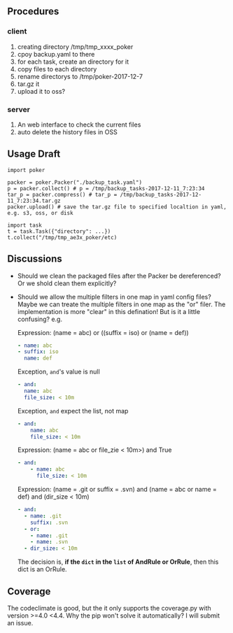 
## Procedures

### client
 1. creating directory /tmp/tmp_xxxx_poker
 2. cpoy backup.yaml to there
 3. for each task, create an directory for it
 4. copy files to each directory
 5. rename directorys to /tmp/poker-2017-12-7
 6. tar.gz it 
 7. upload it to oss?


### server
 1. An web interface to check the current files
 2. auto delete the history files in OSS


## Usage Draft

~~~
import poker

packer = poker.Packer("./backup_task.yaml")
p = packer.collect() # p = /tmp/backup_tasks-2017-12-11_7:23:34
tar_p = packer.compress() # tar_p = /tmp/backup_tasks-2017-12-11_7:23:34.tar.gz
packer.upload() # save the tar.gz file to specified localtion in yaml, e.g. s3, oss, or disk
~~~

~~~
import task
t = task.Task({"directory": ...})
t.collect("/tmp/tmp_ae3x_poker/etc)
~~~

## Discussions

- Should we clean the packaged files after the Packer be dereferenced? Or we shold clean them explicitly?

- Should we allow the multiple filters in one map in yaml config files?
  Maybe we can treate the multiple filters in one map as the "or" filer. The implementation is more "clear" in this defination! But is it a little confusing? e.g.

  Expression: (name = abc) or ((suffix = iso) or (name = def))
  ~~~yaml
  - name: abc
  - suffix: iso
    name: def
  ~~~

  Exception, `and`'s value is null
  ~~~yaml
  - and:
    name: abc
    file_size: < 10m
  ~~~

  Exception, `and` expect the list, not map
  ~~~yaml
  - and:
      name: abc
      file_size: < 10m
  ~~~

  Expression: (name = abc or file_zie < 10m>) and True
  ~~~yaml
  - and:
      - name: abc
        file_size: < 10m
  ~~~ 
  
  Expression: (name = .git or suffix = .svn) and (name = abc or name = def) and (dir_size < 10m)
  ~~~yaml
  - and:
    - name: .git
      suffix: .svn
    - or:
      - name: .git
      - name: .svn
    - dir_size: < 10m
  ~~~

  The decision is, **if the `dict` in the `list` of AndRule or OrRule**, then this dict is an OrRule.

## Coverage 

The codeclimate is good, but the it only supports the coverage.py with version >=4.0 <4.4. Why the pip won't solve it automatically? I will submit an issue.
